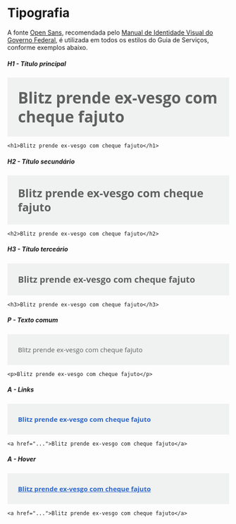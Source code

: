 # Tipografia

A fonte [Open Sans](http://en.wikipedia.org/wiki/Open_Sans), recomendada pelo [Manual de Identidade Visual do Governo Federal][estilos], é utilizada em todos os estilos do Guia de Serviços, conforme exemplos abaixo.

[estilos]:http://www.secom.gov.br/orientacoes-gerais/comunicacao-digital/guia-de-estilo-identidade-padrao-comunicacao-digital-fev2015.pdf

<link href='http://fonts.googleapis.com/css?family=Open+Sans:400,700' rel='stylesheet' type='text/css'>

<style>
.exemplo {
  font-family: 'Open Sans';
  color: #606060;
  padding: 22px;
  border: 2px solid #f0f2f1;
  background-color: #f0f2f1;
}

.exemplo .h1 {
  font-size: 35px;
  font-weight: bold;
  line-height: 43px;
}

.exemplo .h2 {
  font-size: 25px;
  font-weight: bold;
  line-height: 32px;
}

.exemplo .h3 {
  font-size: 20px;
  font-weight: bold;
  line-height: 25px;
}

.exemplo .p {
  font-size: 15px;
  line-height: 22px;
}

.exemplo .a {
  font-size: 15px;
  line-height: 22px;
  font-weight: bold;
  color: #2c66ce;
}

.exemplo .a.hover {
  text-decoration: underline;
}
</style>


##### H1 - Título principal

<div class="exemplo">
  <span class="h1">Blitz prende ex-vesgo com cheque fajuto</span>
</div>

```
<h1>Blitz prende ex-vesgo com cheque fajuto</h1>
```

##### H2 - Título secundário

<div class="exemplo">
  <span class="h2">Blitz prende ex-vesgo com cheque fajuto</span>
</div>

```
<h2>Blitz prende ex-vesgo com cheque fajuto</h2>
```

##### H3 - Título terceário

<div class="exemplo">
  <span class="h3">Blitz prende ex-vesgo com cheque fajuto</span>
</div>

```
<h3>Blitz prende ex-vesgo com cheque fajuto</h3>
```

##### P - Texto comum

<div class="exemplo">
  <span class="p">Blitz prende ex-vesgo com cheque fajuto</span>
</div>

```
<p>Blitz prende ex-vesgo com cheque fajuto</p>
```

##### A - Links

<div class="exemplo">
  <span class="a">Blitz prende ex-vesgo com cheque fajuto</span>
</div>

```
<a href="...">Blitz prende ex-vesgo com cheque fajuto</a>
```

##### A - Hover


<div class="exemplo">
  <span class="a hover">Blitz prende ex-vesgo com cheque fajuto</span>
</div>

```
<a href="...">Blitz prende ex-vesgo com cheque fajuto</a>
```
